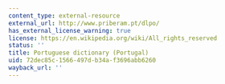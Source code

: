 ```yaml
---
content_type: external-resource
external_url: http://www.priberam.pt/dlpo/
has_external_license_warning: true
license: https://en.wikipedia.org/wiki/All_rights_reserved
status: ''
title: Portuguese dictionary (Portugal)
uid: 72dec85c-1566-497d-b34a-f3696abb6260
wayback_url: ''
---
```

